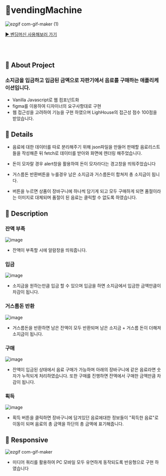 # 🥤vendingMachine

![ezgif com-gif-maker (1)](https://user-images.githubusercontent.com/68059880/210050107-d56dca13-4ced-4073-8964-6a9f466aac2f.gif)

<a href="https://inthyun.github.io/vendingMachine/index.html">▶️ 벤딩머신 사용해보러 가기</a>

<br><br>

## 📝 About Project

### 소지금을 입금하고 입금된 금액으로 자판기에서 음료를 구매하는 애플리케이션입니다.

- Vanilla Javascript로 웹 컴포넌트화
- figma를 이용하여 디자이너의 요구사항대로 구현
- 웹 접근성을 고려하여 기능을 구현 하였으며 LighHouse의 접근성 점수 100점을 받았습니다.

## 🐛 Details

- 음료에 대한 데이터를 따로 분리해주기 위해 json파일을 만들어 판매할 음료리스트들을 작성해준 뒤 fetch로 데이터를 받아와 화면에 렌더링 해주었습니다.

- 돈이 모자랄 경우 alert창을 활용하여 돈이 모자라다는 경고창을 띄워주었습니다

- 거스름돈 반환버튼을 누를경우 남은 소지금과 거스름돈이 합쳐저 총 소지금이 됩니다.

- 버튼을 누르면 상품이 장바구니에 하나씩 담기게 되고 모두 구매하게 되면 품절이라는 이미지로 대체되며 품절이 된 음료는 클릭할 수 없도록 하였습니다.

## 📕 Description

### 잔액 부족
![image](https://user-images.githubusercontent.com/68059880/210051354-864832e0-acf6-4cab-b6cc-ae49501625b2.png)
- 잔액이 부족할 시에 알람창을 띄워줍니다.

### 입금
![image](https://user-images.githubusercontent.com/68059880/210050865-bc1d31fb-de8f-472c-93a0-1e715969819a.png)<br>
- 소지금을 원하는만큼 입금 할 수 있으며 입금을 하면 소지금에서 입금한 금액만큼이 차감이 됩니다.

### 거스름돈 반환
![image](https://user-images.githubusercontent.com/68059880/210050904-30a7e282-445e-43e4-a528-5eee1d76338c.png)
- 거스름돈을 반환하면 남은 잔액이 모두 반환되며 남은 소지금 + 거스름 돈이 더해져 소지금이 됩니다.

### 구매
![image](https://user-images.githubusercontent.com/68059880/210051446-565c2969-68f7-4ea5-a826-78d914829543.png)

- 잔액이 입금된 상태에서 음료 구매가 가능하며 아래의 장바구니에 같은 음료라면 숫자가 누적되게 처리하였습니다. 또한 구매를 진행하면 잔액에서 구매한 금액만큼 차감이 됩니다.

### 획득
![image](https://user-images.githubusercontent.com/68059880/210051539-324098ae-da75-42cc-beaa-f70120ee0546.png)

- 획득 버튼을 클릭하면 장바구니에 담겨있던 음료에대한 정보들이 "획득한 음료"로 이동이 되며 음료의 총 금액을 하단의 총 금액에 표기해줍니다.

## 🍱 Responsive

![ezgif com-gif-maker](https://user-images.githubusercontent.com/68059880/210051750-13d4da92-90c6-47a8-a214-1b4add4182a3.gif)

- 미디어 쿼리를 활용하여 PC 모바일 모두 유연하게 동작되도록 반응형으로 구현 하였습니다

